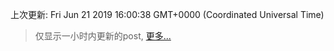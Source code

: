 
  
 上次更新: Fri Jun 21 2019 16:00:38 GMT+0000 (Coordinated Universal Time) 

 > 仅显示一小时内更新的post, [更多...](screenshots/)
  
